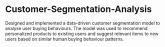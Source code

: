 # Customer-Segmentation-Analysis
Designed and implemented a data-driven customer segmentation model to analyse user buying behaviours. The model was used to recommend personalized products to existing users and suggest relevant items to new users based on similar human buying behaviour patterns.
